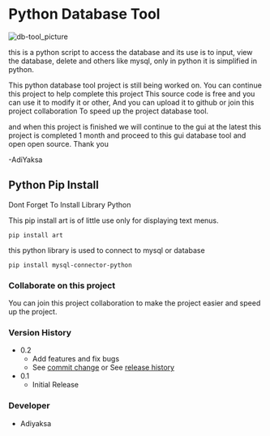 # Python Database Tool
![db-tool_picture](https://user-images.githubusercontent.com/109839230/193442516-6b15c7bf-87fb-43db-80bf-b7ce6f0563d3.png)

this is a python script to access the database and its use is to input, view the database, delete and others like mysql, only in python it is simplified in python.

This python database tool project is still being worked on.
You can continue this project to help complete this project
This source code is free and you can use it to modify it or other,
And you can upload it to github or join this project collaboration
To speed up the project database tool.

and when this project is finished we will continue to the gui at the latest this project is completed 1 month and proceed to this gui database tool and open open source. Thank you 

-AdiYaksa

## Python Pip Install
Dont Forget To Install Library Python


This pip install art is of little use only for displaying text menus.
```
pip install art
```

this python library is used to connect to mysql or database
```
pip install mysql-connector-python
```

### Collaborate on this project
You can join this project collaboration to make the project easier and speed up the project.
### Version History

* 0.2
    * Add features and fix bugs
    * See [commit change]() or See [release history]()
* 0.1
    * Initial Release


### Developer 
- Adiyaksa
